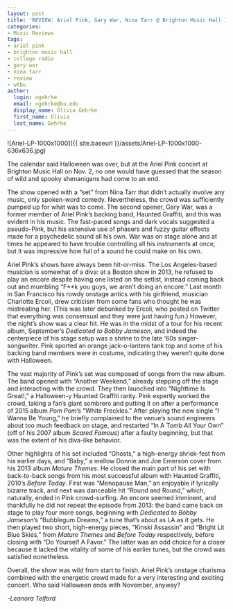 ```yaml
---
layout: post
title: 'REVIEW: Ariel Pink, Gary War, Nina Tarr @ Brighton Music Hall 11/02'
categories:
- Music Reviews
tags:
- ariel pink
- brighton music hall
- college radio
- gary war
- nina tarr
- review
- wtbu
author:
  login: ogehrke
  email: ogehrke@bu.edu
  display_name: Olivia Gehrke
  first_name: Olivia
  last_name: Gehrke
---
```

![Ariel-LP-1000x1000]({{ site.baseurl }}/assets/Ariel-LP-1000x1000-636x636.jpg)

The calendar said Halloween was over, but at the Ariel Pink concert at Brighton Music Hall on Nov. 2, no one would have guessed that the season of wild and spooky shenanigans had come to an end.

The show opened with a “set” from Nina Tarr that didn’t actually involve any music, only spoken-word comedy. Nevertheless, the crowd was sufficiently pumped up for what was to come. The second opener, Gary War, was a former member of Ariel Pink’s backing band, Haunted Graffiti, and this was evident in his music. The fast-paced songs and dark vocals suggested a pseudo-Pink, but his extensive use of phasers and fuzzy guitar effects made for a psychedelic sound all his own. War was on stage alone and at times he appeared to have trouble controlling all his instruments at once, but it was impressive how full of a sound he could make on his own.

Ariel Pink’s shows have always been hit-or-miss. The Los Angeles-based musician is somewhat of a diva: at a Boston show in 2013, he refused to play an encore despite having one listed on the setlist, instead coming back out and mumbling “F\*\*k you guys, we aren’t doing an encore.” Last month in San Francisco his rowdy onstage antics with his girlfriend, musician Charlotte Ercoli, drew criticism from some fans who thought he was mistreating her. (This was later debunked by Ercoli, who posted on Twitter that everything was consensual and they were just having fun.) However, the night’s show was a clear hit. He was in the midst of a tour for his recent album, September’s _Dedicated to Bobby Jameson_, and indeed the centerpiece of his stage setup was a shrine to the late ‘60s singer-songwriter. Pink sported an orange jack-o-lantern tank top and some of his backing band members were in costume, indicating they weren’t quite done with Halloween.

The vast majority of Pink’s set was composed of songs from the new album. The band opened with “Another Weekend,” already stepping off the stage and interacting with the crowd. They then launched into “Nighttime Is Great!,” a Halloween-y Haunted Graffiti rarity. Pink expertly worked the crowd, taking a fan’s giant sombrero and putting it on after a performance of 2015 album _Pom Pom_’s “White Freckles.” After playing the new single “I Wanna Be Young,” he briefly complained to the venue’s sound engineers about too much feedback on stage, and restarted “In A Tomb All Your Own” (off of his 2007 album _Scared Famous_) after a faulty beginning, but that was the extent of his diva-like behavior.

Other highlights of his set included “Ghosts,” a high-energy shriek-fest from his earlier days, and “Baby,” a mellow Donnie and Joe Emerson cover from his 2013 album _Mature Themes_. He closed the main part of his set with back-to-back songs from his most successful album with Haunted Graffiti, 2010’s _Before Today_. First was “Menopause Man,” an enjoyable if lyrically bizarre track, and next was danceable hit “Round and Round,” which, naturally, ended in Pink crowd-surfing. An encore seemed imminent, and thankfully he did not repeat the episode from 2013: the band came back on stage to play four more songs, beginning with _Dedicated to Bobby Jameson_’s “Bubblegum Dreams,” a tune that’s about as LA as it gets. He then played two short, high-energy pieces, “Kinski Assassin” and “Bright Lit Blue Skies,” from _Mature Themes_ and _Before Today_ respectively, before closing with “Do Yourself A Favor.” The latter was an odd choice for a closer because it lacked the vitality of some of his earlier tunes, but the crowd was satisfied nonetheless.

Overall, the show was wild from start to finish. Ariel Pink’s onstage charisma combined with the energetic crowd made for a very interesting and exciting concert. Who said Halloween ends with November, anyway?

_\-Leonora Telford_